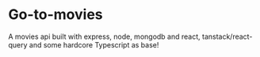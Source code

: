 # Go-to-movies

A movies api built with express, node, mongodb and react, tanstack/react-query and some hardcore Typescript as base!
